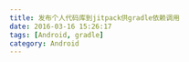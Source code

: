 ```yaml
---
title: 发布个人代码库到jitpack供gradle依赖调用
date: 2016-03-16 15:26:17
tags: [Android, gradle]
category: Android
---
```



